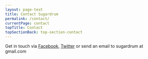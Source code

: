 ```yaml
---
layout: page-text
title: Contact Sugardrum
permalink: /contact/
currentPage: contact
topTitle: Contact
topSectionBack: top-section-contact
---
```



<p>Get in touch via <a title="Sugardrum on facebook" href="//www.facebook.com/pages/sugardrum/289395918859" target="_new">Facebook</a>, <a title="Sugardrum on Twitter" href="//twitter.com/sugardrummusic" target="_new">Twitter</a> or send an email to sugardrum at gmail.com </p>		
